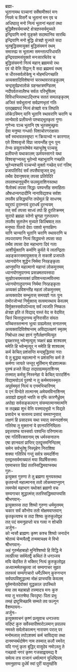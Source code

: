 ब्रह्मा-  
भूतानामथ पञ्चानां सर्वेषामीश्वरं मनः  
नियमे च विसर्गे च भूतानां मन एव च  
अधिष्ठातृ मनो नित्यं भूतानां महतां तथा  
बुद्धिमैश्वर्यमाचष्टे क्षेत्रज्ञस्सर्वमुच्यते  
इन्द्रियाणि मनो युङ्क्ते सदश्वानिव सारथिः  
इन्द्रियाणि मनो बुद्धिः क्षेत्रज्ञे युज्यते सदा  
भूतबुद्धिसमायुक्तं बुद्धिसंयमनं रथम्  
समारुह्य स भूतात्मा समन्तात्परिधावति  
इन्द्रियग्रामसंयुक्तो मनःसारथिरेव च  
बुद्धिसंयमनो नित्यं महान् ब्रह्ममयो रथः  
एवं यो वेत्ति विद्वान् वै सदा ब्रह्ममयं रथम्  
स धीरस्सर्वलोकेषु न मोहमधिगच्छति  
अव्यक्तादिविशेषान्तं चरस्थावरसङ्कुलम्  
चन्द्रसूर्यप्रभालोकं ग्रहनक्षत्रमण्डितम्  
नदीपर्वतजालैश्च सर्वतः परिभूषितम्  
विविधाभिस्तथाऽद्भिश्च सततं समलङ्कृतम्  
अजितं सर्वभूतानां सर्वप्राणभृतां गतिः  
एतद्ब्रह्मपदं नित्यं क्षेत्रज्ञो यत्र तिष्ठति  
लोकेऽस्मिन् यानि भूतानि स्थावराणि चराणि च  
तान्येवाग्रे प्रलीयन्ते पश्चाद्भूतकृता गुणाः  
गुणेभ्यः पञ्च भूतानि एष भूतसमुच्छ्रयः  
देवा मनुष्या गन्धर्वाः पिशाचोरगराक्षसाः  
सर्वे स्वभावतस्सृष्टा न क्रियाभ्यो न कारणात्  
एते विश्वसृजो विप्रा जायन्तीह पुनः पुनः  
तेभ्यः प्रसूतास्तेष्वेव महाभूतेषु पञ्चसु  
प्रलीयन्ते यथाकालम् ऊर्मयस्सागरे यथा  
विश्वसृग्भ्यस्तु भूतेभ्यो महाभूतानि गच्छति  
भूतेभ्यश्चापि पञ्चभ्यो मुक्तो गच्छेत् परां गतिम्  
प्रजापतिरिदं सर्वं तपसैवासृजत् प्रभुः  
तथैव देवानृषयस् तपसा प्रतिपेदिरे  
तपसश्चानुपूर्व्येण फलमूलाशिनस्तथा  
त्रैलोक्यं तपसा सिद्धाः पश्यन्तीह समाहिताः  
औषधान्यगदादीनि नानाविद्याश्च सर्वशः  
तपसैव प्रसिद्ध्यन्ति तपोमूलं हि साधनम्  
यद्दुरापं दुराम्नायं दुराधर्षं दुरन्वयम्  
तत् सर्वं तपसा साध्यं तपो हि दुरतिक्रमम्  
सुरापो ब्रह्महा स्तेनो भ्रूणहा गुरुतल्पगः  
तपसैव सुतप्तेन मुच्यते किल्बिषात् ततः  
मनुष्याः पितरो देवाः पशवो मृगपक्षिणः  
यानि चान्यानि भूतानि चराणि स्थावराणि च  
तपःपरायणा नित्यं सिद्ध्यन्ते तपसा सदा  
तथैव तपसा देवा महाभागा दिवं गताः  
आशीर्युक्तानि कर्माणि कुर्वते ये त्वतन्द्रिताः  
अहङ्कारसमायुक्तास् ते सकाशे प्रजापतेः  
ध्यानयोगेन शुद्धेन निर्ममा निरहङ्कृताः  
आप्नुवन्ति महात्मानो महान्तं लोकमुत्तमम्  
ध्यानयोगमुपागम्य प्रसन्नमतयस्सदा  
सुखोपचयमव्यक्तं प्रविशन्त्यात्मवित्तमाः  
ध्यानयोगादुपागम्य निर्ममा निरहङ्कृताः  
अव्यक्तं प्रविशन्तीह महतां लोकमुत्तमम्  
अव्यक्तादेव सम्भूतास् समयज्ञो गतः पुनः  
तमोरजोभ्यां निर्मुक्तस् सत्वमास्थाय केवलम्  
विर्मुक्तस्सर्वपापेभ्यस् सर्वं त्यजति निष्कलः  
क्षेत्रज्ञ इति तं विद्याद् यस्तं वेद स वेदवित्  
चित्तं चित्तादुपागम्य मुनिरासीत संयतः  
यच्चित्तस्तन्मना भूत्वा ग्राह्यमेतत् सनातनम्  
अव्यक्तादिविशेषान्तम् अविद्यालक्षणं स्मृतम्  
निबोधत तथा ज्ञानं गुणैर्लक्षणमित्युत  
द्व्यक्षरस्तु भवेन्मृत्युस् त्र्यक्षरं ब्रह्म शाश्वतम्  
ममेति हि भवेन्मृत्युर् न ममेति हि शाश्वतम्  
कर्म केचित् प्रशंसन्ति मन्दबुद्धितया नराः  
ये तु बुद्ध्या महात्मानो न प्रशंसन्ति कर्म ते  
कर्मणा जायते जन्तुर् मूर्तिमान् षोडशात्मकः  
पुरुषं व्रजते विद्या तद्ग्राह्यममृताशिनम्  
तस्मात् कर्मसु निस्स्नेहा ये केचित् पारदर्शिनः  
विद्यामयोऽयं पुरुषो न तु कर्ममयस्स्मृतः  
अपूर्वममृतं नित्यं य एनमभिचारिणम्  
य एनं विन्देते तात्मानम् अमेयमविनाशिनम्  
अग्राह्यो ह्यमृतो भवति स एभिः कारणैर्ध्रुवम्  
अपोह्य सर्वसङ्कल्पान् संयम्यात्मानमात्मनि  
स तद्ब्रह्म शुभं वेत्ति यस्माद्भूयो न विद्यते  
प्रसादेन च सत्वस्य प्रसादं समवाप्नुयात्  
लक्षणं हि प्रसादस्य यथा स्यात् स्वप्नदर्शनम्  
गतिरेषा तु मुक्तानां ये ज्ञानपरिनिष्ठिताः  
प्रवृत्तयश्च यास्सर्वाः पश्यन्ति परिणामजाः  
एषा गतिर्विरक्तानाम् एष धर्मस्सनातनः  
एषा ज्ञानवतां प्राप्तिर् एतद्वृत्तमनिन्दितम्  
समेन सर्वभूतेषु निस्पृहेण निराशिषा  
शक्या गतिरियं गन्तुं सर्वत्र समदर्शिना  
एतद्वस्सर्वमाख्यातं मया विप्रर्षिसत्तमाः  
एवमाचरत क्षिप्रं ततस्सिद्धिमवाप्स्यथ  
गुरुः-  
इत्युक्ता गुरुणा ते तु ब्रह्मणा मुनयस्तथा  
कृतवन्तो महात्मानस् ततो लोकमवाप्नुवन्  
त्वमप्येवं महाभाग यथोक्तं ब्रह्मणो वचः  
सम्यगाचर शुद्धात्मंस् ततस्सिद्धिमवाप्स्यसि  
श्रीभगवान्-  
इत्युक्तस्स तदा शिष्यो गुरुणा धर्ममुत्तमम्  
चकार सर्वं कौन्तेय ततो मोक्षमवाप्तवान्  
कृतकृत्यश्च स तदा शिष्यः कुरुकुलोद्वह  
तत् पदं समनुप्राप्तो यत्र गत्वा न शोचति  
अर्जुनः-  
को न्वसौ ब्राह्मणः कृष्ण कश्च शिष्यो जनार्दन  
श्रोतव्यं चेन्मयैतद्वै तन्ममाचक्ष्व मे विभो  
श्रीभगवान्-  
अहं गुरुर्महाबाहो मुनिश्शिष्यो हि विद्धि मे  
त्वत्प्रीत्या सर्वमेतद्वै कथितं ते धनञ्जय  
मयि चेदस्ति ते भक्तिर् नित्यं कुरुकुलोद्वह  
अध्यात्ममेतच्छ्रुत्वा त्वं सम्यगाचर सुव्रत  
ततस्त्वं सम्यगाचारो धर्मेऽस्मिन् कुरुनन्दन  
सर्वपापविशुद्धात्मा मोक्षं प्राप्स्यसि केवलम्  
पूर्वमप्येतदेवोक्तं युद्धकाल उपस्थिते  
मया तव महाबाहो तस्मादत्र मनः कुरु  
मया तु भरतश्रेष्ठ चिरदृष्टः पिता प्रभुः  
तमहं द्रष्टुमिच्छामि सम्मते तव फल्गुन  
वैशम्पायनः-  
अर्जुनः-  
इत्युक्तवचनं कृष्णं प्रत्युवाच धनञ्जयः  
यदिष्टं कुरु सर्वेस्यापीश्वरोऽस्मान् प्रपालय  
नमस्ते सर्वलोकात्मन् नारायण परात् पर  
मनोमलात् तपोऽशक्यं कर्म चाविद्यया तथा  
दानमप्यर्थदोषेण नाम तस्मात् कलौ स्मरेत्  
यदि गन्तुं कृता बुद्धिर् वासुदेव नमोऽस्तु ते  
गच्छावो नगरं कृष्ण गजसाह्वयमद्य वै  
समेत्य तत्र राजानं धर्मात्मानं युधिष्ठिरम्  
समनुज्ञाप्य दुर्धर्षं स्वां पुरीं यातुमर्हसि  
